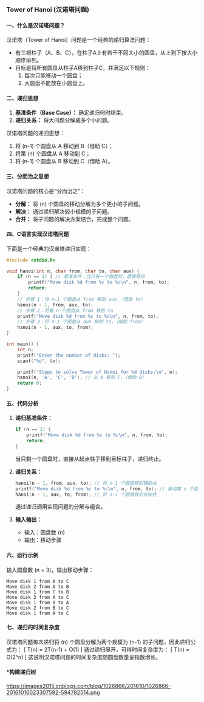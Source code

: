 ###  Tower of Hanoi (汉诺塔问题)

#### 一、什么是汉诺塔问题？
汉诺塔（Tower of Hanoi）问题是一个经典的递归算法问题：
- 有三根柱子（A、B、C），在柱子A上有若干不同大小的圆盘，从上到下按大小顺序排列。
- 目标是将所有圆盘从柱子A移到柱子C，并满足以下规则：
  1. 每次只能移动一个圆盘；
  2. 大圆盘不能放在小圆盘上。

#### 二、递归思想

1. **基准条件（Base Case）：** 确定递归何时结束。
2. **递归关系：** 将大问题分解成多个小问题。

汉诺塔问题的递归思想：
1. 将 \(n-1\) 个圆盘从 A 移动到 B（借助 C）；
2. 将第 \(n\) 个圆盘从 A 移动到 C；
3. 将 \(n-1\) 个圆盘从 B 移动到 C（借助 A）。

#### 三、分而治之思想

汉诺塔问题的核心是“分而治之”：
- **分解：** 将 \(n\) 个圆盘的移动分解为多个更小的子问题。
- **解决：** 通过递归解决较小规模的子问题。
- **合并：** 将子问题的解决方案结合，完成整个问题。

#### 四、C语言实现汉诺塔问题
下面是一个经典的汉诺塔递归实现：

```c
#include <stdio.h>

void hanoi(int n, char from, char to, char aux) {
    if (n == 1) { // 基准条件：当只有一个圆盘时，直接移动
        printf("Move disk %d from %c to %c\n", n, from, to);
        return;
    }
    // 步骤 1：将 n-1 个圆盘从 from 移到 aux，（借助 to）
    hanoi(n - 1, from, aux, to);
    // 步骤 2：将第 n 个圆盘从 from 移到 to
    printf("Move disk %d from %c to %c\n", n, from, to);
    // 步骤 3：将 n-1 个圆盘从 aux 移到 to，（借助 from）
    hanoi(n - 1, aux, to, from);
}

int main() {
    int n;
    printf("Enter the number of disks: ");
    scanf("%d", &n);

    printf("Steps to solve Tower of Hanoi for %d disks:\n", n);
    hanoi(n, 'A', 'C', 'B'); // 从 A 移到 C，（借助 B）
    return 0;
}
```

#### 五、代码分析
1. **递归基准条件：**
   ```c
   if (n == 1) {
       printf("Move disk %d from %c to %c\n", n, from, to);
       return;
   }
   ```
   当只剩一个圆盘时，直接从起点柱子移到目标柱子，递归终止。

2. **递归关系：**
   ```c
   hanoi(n - 1, from, aux, to); // 将 n-1 个圆盘移到辅助柱
   printf("Move disk %d from %c to %c\n", n, from, to); // 移动第 n 个圆盘
   hanoi(n - 1, aux, to, from); // 将 n-1 个圆盘移到目标柱
   ```
   通过递归调用实现问题的分解与组合。

3. **输入输出：**
   - 输入：圆盘数 \(n\)
   - 输出：移动步骤

#### 六、运行示例

输入圆盘数 \(n = 3\)，输出移动步骤：

```
Move disk 1 from A to C
Move disk 2 from A to B
Move disk 1 from C to B
Move disk 3 from A to C
Move disk 1 from B to A
Move disk 2 from B to C
Move disk 1 from A to C
```

#### 七、递归的时间复杂度

汉诺塔问题每次递归将 \(n\) 个圆盘分解为两个规模为 \(n-1\) 的子问题，因此递归公式为：
\[
T(n) = 2T(n-1) + O(1)
\]
通过递归展开，可得时间复杂度为：
\[
T(n) = O(2^n)
\]
这说明汉诺塔问题的时间复杂度随圆盘数量呈指数增长。

#### *构建递归树

https://images2015.cnblogs.com/blog/1026866/201610/1026866-20161016023307592-594782514.png

